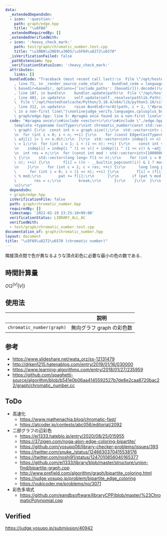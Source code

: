 ```yaml
---
data:
  _extendedDependsOn:
  - icon: ':question:'
    path: graph/edge.hpp
    title: "\u8FBA"
  _extendedRequiredBy: []
  _extendedVerifiedWith:
  - icon: ':heavy_check_mark:'
    path: test/graph/chromatic_number.test.cpp
    title: "\u30B0\u30E9\u30D5/\u5F69\u8272\u6570"
  _isVerificationFailed: false
  _pathExtension: hpp
  _verificationStatusIcon: ':heavy_check_mark:'
  attributes:
    links: []
  bundledCode: "Traceback (most recent call last):\n  File \"/opt/hostedtoolcache/Python/3.10.4/x64/lib/python3.10/site-packages/onlinejudge_verify/documentation/build.py\"\
    , line 71, in _render_source_code_stat\n    bundled_code = language.bundle(stat.path,\
    \ basedir=basedir, options={'include_paths': [basedir]}).decode()\n  File \"/opt/hostedtoolcache/Python/3.10.4/x64/lib/python3.10/site-packages/onlinejudge_verify/languages/cplusplus.py\"\
    , line 187, in bundle\n    bundler.update(path)\n  File \"/opt/hostedtoolcache/Python/3.10.4/x64/lib/python3.10/site-packages/onlinejudge_verify/languages/cplusplus_bundle.py\"\
    , line 401, in update\n    self.update(self._resolve(pathlib.Path(included), included_from=path))\n\
    \  File \"/opt/hostedtoolcache/Python/3.10.4/x64/lib/python3.10/site-packages/onlinejudge_verify/languages/cplusplus_bundle.py\"\
    , line 312, in update\n    raise BundleErrorAt(path, i + 1, \"#pragma once found\
    \ in a non-first line\")\nonlinejudge_verify.languages.cplusplus_bundle.BundleErrorAt:\
    \ graph/edge.hpp: line 5: #pragma once found in a non-first line\n"
  code: "#pragma once\r\n#include <vector>\r\n\r\n#include \"./edge.hpp\"\r\n\r\n\
    template <typename CostType>\r\nint chromatic_number(const std::vector<std::vector<Edge<CostType>>>&\
    \ graph) {\r\n  const int n = graph.size();\r\n  std::vector<int> adj(n, 0);\r\
    \n  for (int i = 0; i < n; ++i) {\r\n    for (const Edge<CostType>& e : graph[i])\
    \ adj[i] |= 1 << e.dst;\r\n  }\r\n  std::vector<int> indep(1 << n);\r\n  indep[0]\
    \ = 1;\r\n  for (int i = 1; i < (1 << n); ++i) {\r\n    const int v = __builtin_ctz(i);\r\
    \n    indep[i] = indep[i ^ (1 << v)] + indep[(i ^ (1 << v)) & ~adj[v]];\r\n  }\r\
    \n  int res = n;\r\n  for (const int mod : std::vector<int>{1000000007, 1000000011})\
    \ {\r\n    std::vector<long long> f(1 << n);\r\n    for (int i = 0; i < (1 <<\
    \ n); ++i) {\r\n      f[i] = ((n - __builtin_popcount(i)) & 1 ? mod - 1 : 1);\r\
    \n    }\r\n    for (int c = 1; c < res; ++c) {\r\n      long long pat = 0;\r\n\
    \      for (int i = 0; i < (1 << n); ++i) {\r\n        f[i] = (f[i] * indep[i])\
    \ % mod;\r\n        pat += f[i];\r\n      }\r\n      if (pat % mod > 0) {\r\n\
    \        res = c;\r\n        break;\r\n      }\r\n    }\r\n  }\r\n  return res;\r\
    \n}\r\n"
  dependsOn:
  - graph/edge.hpp
  isVerificationFile: false
  path: graph/chromatic_number.hpp
  requiredBy: []
  timestamp: '2022-02-19 23:25:10+09:00'
  verificationStatus: LIBRARY_ALL_AC
  verifiedWith:
  - test/graph/chromatic_number.test.cpp
documentation_of: graph/chromatic_number.hpp
layout: document
title: "\u5F69\u8272\u6570 (chromatic number)"
---
```


隣接頂点間で色が異なるような頂点彩色に必要な最小の色の数である．


## 時間計算量

$O(2^{\lvert V \rvert} \lvert V \rvert)$


## 使用法

||説明|
|:--:|:--:|
|`chromatic_number(graph)`|無向グラフ $\mathrm{graph}$ の彩色数|


## 参考

- https://www.slideshare.net/wata_orz/ss-12131479
- http://drken1215.hatenablog.com/entry/2019/01/16/030000
- https://www.learning-algorithms.com/entry/2018/01/27/235959
- https://github.com/spaghetti-source/algorithm/blob/b541e0b06aa4145592527b7de8e2caa8720bac22/graph/chromatic_number.cc


## ToDo

- 高速化
  - https://www.mathenachia.blog/chromatic-fast/
  - https://atcoder.jp/contests/abc056/editorial/2092
- 二部グラフの辺彩色
  - https://ei1333.hateblo.jp/entry/2020/08/25/015955
  - https://37zigen.com/noga-alon-edge-coloring-bipartite/
  - https://github.com/yosupo06/library-checker-problems/issues/393
  - https://twitter.com/snuke_/status/1246630370415538176
  - https://twitter.com/noshi91/status/1247010856040165377
  - https://github.com/ei1333/library/blob/master/structure/union-find/bipartite-graph.cpp
  - http://www.prefield.com/algorithm/graph/bipartite_coloring.html
  - https://judge.yosupo.jp/problem/bipartite_edge_coloring
  - https://yukicoder.me/problems/no/3071
- 彩色多項式
  - https://github.com/eandbsoftware/libraryCPP/blob/master/%23ChromaticPolynomial.cpp


## Verified

https://judge.yosupo.jp/submission/40942
